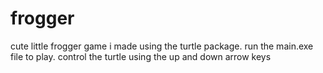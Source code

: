 # frogger
cute little frogger game i made using the turtle package. run the main.exe file to play. control the turtle using the up and down arrow keys
